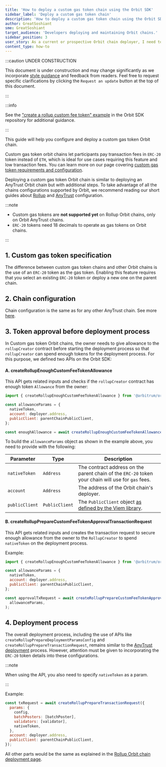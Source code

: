 ```yaml
---
title: 'How to deploy a custom gas token chain using the Orbit SDK'
sidebar_label: 'Deploy a custom gas token chain'
description: 'How to deploy a custom gas token chain using the Orbit SDK'
author: GreatSoshiant
sme: GreatSoshiant
target_audience: 'Developers deploying and maintaining Orbit chains.'
sidebar_position: 3
user_story: As a current or prospective Orbit chain deployer, I need to understand how to deploy a custom gas token chain using the Orbit SDK.
content_type: how-to
---
```


:::caution UNDER CONSTRUCTION

This document is under construction and may change significantly as we incorporate [style guidance](/for-devs/contribute#document-type-conventions) and feedback from readers. Feel free to request specific clarifications by clicking the `Request an update` button at the top of this document.

:::

:::info

See the ["create a rollup custom fee token" example](https://github.com/OffchainLabs/arbitrum-orbit-sdk/blob/main/examples/create-rollup-custom-fee-token/index.ts) in the Orbit SDK repository for additional guidance.

:::

This guide will help you configure and deploy a custom gas token Orbit chain.

Custom gas token orbit chains let participants pay transaction fees in `ERC-20` token instead of `ETH`, which is ideal for use cases requiring this feature and low transaction fees. You can learn more on our page covering [custom gas token requirements and configuration](/launch-orbit-chain/02-configure-your-chain/common-configurations/02-use-a-custom-gas-token-rollup.mdx).

Deploying a custom gas token Orbit chain is similar to deploying an AnyTrust Orbit chain but with additional steps. To take advantage of all the chains configurations supported by Orbit, we recommend reading our short guides about [Rollup](/launch-orbit-chain/03-deploy-an-orbit-chain/02-deploying-rollup-chain.md) and [AnyTrust](/launch-orbit-chain/03-deploy-an-orbit-chain/03-deploying-anytrust-chain.md) configuration.

:::note

- Custom gas tokens are **not supported yet** on Rollup Orbit chains, only on Orbit AnyTrust chains.
- `ERC-20` tokens need 18 decimals to operate as gas tokens on Orbit chains.

:::

## 1. Custom gas token specification

The difference between custom gas token chains and other Orbit chains is the use of an `ERC-20` token as the gas token. Enabling this feature requires that you select an existing `ERC-20` token or deploy a new one on the parent chain.

## 2. Chain configuration

Chain configuration is the same as for any other AnyTrust chain. See more [here](/launch-orbit-chain/03-deploy-an-orbit-chain/03-deploying-anytrust-chain.md#1-setting-up-the-chain-parameters).

## 3. Token approval before deployment process

In Custom gas token Orbit chains, the owner needs to give allowance to the `rollupCreator` contract before starting the deployment process so that `rollupCreator` can spend enough tokens for the deployment process. For this purpose, we defined two APIs on the Orbit SDK:

#### A. createRollupEnoughCustomFeeTokenAllowance

This API gets related inputs and checks if the `rollupCreator` contract has enough token `Allowance` from the owner:

```js
import { createRollupEnoughCustomFeeTokenAllowance } from '@arbitrum/orbit-sdk';

const allowanceParams = {
  nativeToken,
  account: deployer.address,
  publicClient: parentChainPublicClient,
};

const enoughAllowance = await createRollupEnoughCustomFeeTokenAllowance(allowanceParams);
```

To build the `allowanceParams` object as shown in the example above, you need to provide with the following:

| Parameter      | Type           | Description                                                                                           |
| -------------- | -------------- | ----------------------------------------------------------------------------------------------------- |
| `nativeToken`  | `Address`      | The contract address on the parent chain of the `ERC-20` token your chain will use for `gas` fees.    |
| `account`      | `Address`      | The address of the Orbit chain's deployer.                                                            |
| `publicClient` | `PublicClient` | The `PublicClient` object [as defined by the Viem library](https://viem.sh/docs/clients/public.html). |

#### B. createRollupPrepareCustomFeeTokenApprovalTransactionRequest

This API gets related inputs and creates the transaction request to secure enough allowance from the owner to the `RollupCreator` to spend `nativeToken` on the deployment process.

Example:

```js
import { createRollupEnoughCustomFeeTokenAllowance } from '@arbitrum/orbit-sdk';

const allowanceParams = {
  nativeToken,
  account: deployer.address,
  publicClient: parentChainPublicClient,
};

const approvalTxRequest = await createRollupPrepareCustomFeeTokenApprovalTransactionRequest(
  allowanceParams,
);
```

## 4. Deployment process

The overall deployment process, including the use of APIs like `createRollupPrepareDeploymentParamsConfig` and `createRollupPrepareTransactionRequest`, remains similar to the [AnyTrust deployment](./03-deploying-anytrust-chain.md) process. However, attention must be given to incorporating the `ERC-20` token details into these configurations.

:::note

When using the API, you also need to specify `nativeToken` as a param.

:::

Example:

```js
const txRequest = await createRollupPrepareTransactionRequest({
  params: {
    config,
    batchPosters: [batchPoster],
    validators: [validator],
    nativeToken,
  },
  account: deployer.address,
  publicClient: parentChainPublicClient,
});
```

All other parts would be the same as explained in the [Rollup Orbit chain deployment page](/launch-orbit-chain/03-deploy-an-orbit-chain/02-deploying-rollup-chain.md).
